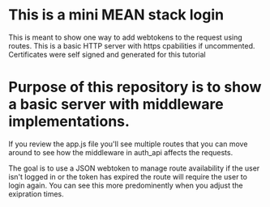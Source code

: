 # This is a mini MEAN stack login
This is meant to show one way to add webtokens to the request using routes.
This is a basic HTTP server with https cpabilities if uncommented. Certificates were self signed and generated for this tutorial

# Purpose of this repository is to show a basic server with middleware implementations.
If you review the app.js file you'll see multiple routes that you can move around to see how the middleware in auth_api affects the requests.

The goal is to use a JSON webtoken to manage route availability if the user isn't logged in or the token has expired the route will require the user to login again. You can see this more predominently when you adjust the exipration times.
